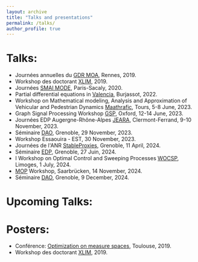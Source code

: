 ```yaml
---
layout: archive
title: "Talks and presentations"
permalink: /talks/
author_profile: true
---
```


Talks:
=====
* Journées annuelles du [GDR MOA](https://gdrmoa.math.cnrs.fr/activites/journees-annuelles-2019-gdr-moa/), Rennes, 2019.
* Workshop des doctorant [XLIM](https://www.xlim.fr), 2019.
* Journées [SMAI MODE](https://smai-mode2020.inria.fr/), Paris-Sacaly, 2020.
* Partial differential equations in [Valencia](https://edpnol.blogs.uv.es), Burjassot, 2022.
* Workshop on Mathematical modeling, Analysis and Approximation of Vehicular and Pedestrian Dynamics [Maathrafic](https://www.idpoisson.fr/workshop-maathrafic/), Tours, 5-8 June, 2023.
* Graph Signal Processing Workshop [GSP](https://gspworkshop.org/), Oxford, 12-14 June, 2023.
* Journées EDP Augergne-Rhône-Alpes [JEARA](https://indico.math.cnrs.fr/event/10016/), Clermont-Ferrand, 9-10 November, 2023.
* Séminaire [DAO](https://sites.google.com/view/gorgeous-optim/program), Grenoble, 29 November, 2023.
* Workshop Essaouira - EST, 30 November, 2023.
* Journées de l'ANR [StableProxies](https://projet.liris.cnrs.fr/stableproxies/#about), Grenoble, 11 April, 2024.
* Séminaire [EDP](https://edp-ljk.imag.fr/), Grenoble, 27 Juin, 2024.
* I Workshop on Optimal Control and Sweeping Processes [WOCSP](https://indico.math.cnrs.fr/event/12200/page/853-overview), Limoges, 1 July, 2024.
* [MOP](https://www.mop.uni-saarland.de/index.shtml) Workshop, Saarbrücken, 14 November, 2024.
* Séminaire [DAO](https://sites.google.com/view/gorgeous-optim/program), Grenoble, 9 December, 2024.
  
Upcoming Talks:
===============



Posters:
======

* Conférence: [Optimization on measure spaces](https://perso.math.univ-toulouse.fr/oms/conference-optimization-on-measures-spaces/), Toulouse, 2019.
* Workshop des doctorant [XLIM](https://www.xlim.fr), 2019.
